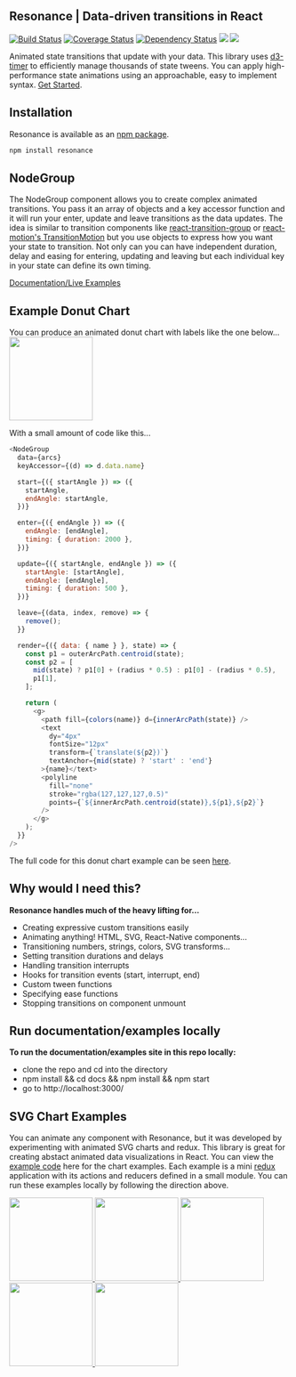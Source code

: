 ## Resonance | Data-driven transitions in React

[![Build Status](https://travis-ci.org/sghall/resonance.svg?branch=master)](https://travis-ci.org/sghall/resonance)
[![Coverage Status](https://coveralls.io/repos/github/sghall/resonance/badge.svg?branch=master)](https://coveralls.io/github/sghall/resonance?branch=master)
[![Dependency Status](https://www.versioneye.com/user/projects/58cf12fc6893fd004792c7d0/badge.svg?style=flat-square)](https://www.versioneye.com/user/projects/58cf12fc6893fd004792c7d0)
![](http://img.badgesize.io/sghall/resonance/gh-pages/dist/resonance.min.js.svg?label=minified)
![](http://img.badgesize.io/sghall/resonance/gh-pages/dist/resonance.js.svg?compression=gzip)

Animated state transitions that update with your data. 
This library uses [d3-timer](https://github.com/d3/d3-timer) to efficiently manage thousands of state tweens.
You can apply high-performance state animations using an approachable, easy to implement syntax.
[Get Started](https://sghall.github.io/resonance/#/documentation/node-group).

## Installation

Resonance is available as an [npm package](https://www.npmjs.org/package/resonance).

```sh
npm install resonance
```

## NodeGroup  

The NodeGroup component allows you to create complex animated transitions.  You pass it an array of objects and a key accessor function and it will run your enter, update and leave transitions as the data updates.
The idea is similar to transition components like [react-transition-group](https://github.com/reactjs/react-transition-group) or [react-motion's TransitionMotion](https://github.com/chenglou/react-motion) but you use objects to express how you want your state to transition.
Not only can you can have independent duration, delay and easing for entering, updating and leaving but each individual key in your state can define its own timing.

[Documentation/Live Examples](https://sghall.github.io/resonance/#/documentation/node-group)


## Example Donut Chart

You can produce an animated donut chart with labels like the one below...
<a href="https://sghall.github.io/resonance/#/documentation/node-group">
  <img src="https://user-images.githubusercontent.com/4615775/26999680-7e327a18-4d54-11e7-8e86-7e4e548594ba.png" height="150px"/>
</a>

With a small amount of code like this...

```js
<NodeGroup
  data={arcs}
  keyAccessor={(d) => d.data.name}

  start={({ startAngle }) => ({
    startAngle,
    endAngle: startAngle,
  })}

  enter={({ endAngle }) => ({
    endAngle: [endAngle],
    timing: { duration: 2000 },
  })}

  update={({ startAngle, endAngle }) => ({
    startAngle: [startAngle],
    endAngle: [endAngle],
    timing: { duration: 500 },
  })}

  leave={(data, index, remove) => {
    remove();
  }}

  render={({ data: { name } }, state) => {
    const p1 = outerArcPath.centroid(state);
    const p2 = [
      mid(state) ? p1[0] + (radius * 0.5) : p1[0] - (radius * 0.5),
      p1[1],
    ];

    return (
      <g>
        <path fill={colors(name)} d={innerArcPath(state)} />
        <text
          dy="4px"
          fontSize="12px"
          transform={`translate(${p2})`}
          textAnchor={mid(state) ? 'start' : 'end'}
        >{name}</text>
        <polyline
          fill="none"
          stroke="rgba(127,127,127,0.5)"
          points={`${innerArcPath.centroid(state)},${p1},${p2}`}
        />
      </g>
    );
  }}
/>
```
The full code for this donut chart example can be seen [here](https://sghall.github.io/resonance/#/documentation/node-group).

## Why would I need this?

**Resonance handles much of the heavy lifting for...**
* Creating expressive custom transitions easily
* Animating anything! HTML, SVG, React-Native components...
* Transitioning numbers, strings, colors, SVG transforms...
* Setting transition durations and delays
* Handling transition interrupts
* Hooks for transition events (start, interrupt, end)
* Custom tween functions
* Specifying ease functions
* Stopping transitions on component unmount

## Run documentation/examples locally 

**To run the documentation/examples site in this repo locally:**
 - clone the repo and cd into the directory 
 - npm install && cd docs && npm install && npm start
 - go to http://localhost:3000/

## SVG Chart Examples

You can animate any component with Resonance, but it was developed by experimenting with animated SVG charts and redux.
This library is great for creating abstact animated data visualizations in React.
You can view the [example code](https://github.com/sghall/resonance/tree/master/docs/src/routes/examples) here for the chart examples.
Each example is a mini [redux](http://redux.js.org/) application with its actions and reducers defined in a small module.
You can run these examples locally by following the direction above.

<a href="https://sghall.github.io/resonance/#/examples/webpack-sunburst">
  <img src="https://cloud.githubusercontent.com/assets/4615775/25240281/45acec66-25a7-11e7-9e6a-83012473b748.png" height="150px"/>
</a>
<a href="https://sghall.github.io/resonance/#/examples/alluvial-chart">
  <img src="https://cloud.githubusercontent.com/assets/4615775/24084023/d736ddde-0c9f-11e7-8646-b953dd368c84.jpg" height="150px"/>
</a>
<a href="https://sghall.github.io/resonance/#/examples/states-by-age">
  <img src="https://cloud.githubusercontent.com/assets/4615775/24084025/d7397e86-0c9f-11e7-90b6-9a99f056f4c9.jpg" height="150px"/>
</a>
<a href="https://sghall.github.io/resonance/#/examples/packed-by-age">
  <img src="https://cloud.githubusercontent.com/assets/4615775/24084024/d7371ace-0c9f-11e7-8616-3941fd62aa55.jpg" height="150px"/>
</a>
<a href="https://sghall.github.io/resonance/#/examples/stacked-area">
  <img src="https://cloud.githubusercontent.com/assets/4615775/24084030/de9ec4e2-0c9f-11e7-85d8-3be0bbc5c7d0.jpg" height="150px"/>
</a>
